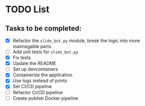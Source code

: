 # TODO List

## Tasks to be completed:
- [X] Refactor the `slido_bot.py` module, break the logic into more mannegable parts
- [ ] Add unit tests for `slido_bot.py`
- [X] Fix tests
- [X] Update the README
- [ ] Set up devcontainers
- [X] Containerize the application
- [X] Use logs instead of prints
- [X] Set CI/CD pipeline
- [ ] Refactor CI/CD pipeline
- [ ] Create publish Docker pipeline
